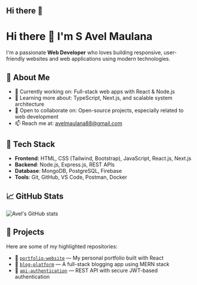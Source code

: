 ## Hi there 👋

<!--
**avelmaulana88/avelmaulana88** is a ✨ _special_ ✨ repository because its `README.md` (this file) appears on your GitHub profile.

Here are some ideas to get you started:

- 🔭 I’m currently working on ...
- 🌱 I’m currently learning ...
- 👯 I’m looking to collaborate on ...
- 🤔 I’m looking for help with ...
- 💬 Ask me about ...
- 📫 How to reach me: ...
- 😄 Pronouns: ...
- ⚡ Fun fact: ...
-->
# Hi there 👋 I'm S Avel Maulana

I'm a passionate **Web Developer** who loves building responsive, user-friendly websites and web applications using modern technologies.

## 💼 About Me
- 🔭 Currently working on: Full-stack web apps with React & Node.js
- 🌱 Learning more about: TypeScript, Next.js, and scalable system architecture
- 👯 Open to collaborate on: Open-source projects, especially related to web development
- 📫 Reach me at: [avelmaulana88@gmail.com](mailto:avelmaulana88@gmail.com)

## 🚀 Tech Stack
- **Frontend**: HTML, CSS (Tailwind, Bootstrap), JavaScript, React.js, Next.js
- **Backend**: Node.js, Express.js, REST APIs
- **Database**: MongoDB, PostgreSQL, Firebase
- **Tools**: Git, GitHub, VS Code, Postman, Docker

## 📈 GitHub Stats
![Avel's GitHub stats](https://github-readme-stats.vercel.app/api?username=avelmaulana88&show_icons=true&theme=dark)

## 📂 Projects
Here are some of my highlighted repositories:

- 🔗 [`portfolio-website`](https://github.com/avelmaulana88/portfolio-website) — My personal portfolio built with React
- 🔗 [`blog-platform`](https://github.com/avelmaulana88/blog-platform) — A full-stack blogging app using MERN stack
- 🔗 [`api-authentication`](https://github.com/avelmaulana88/api-authentication) — REST API with secure JWT-based authentication
